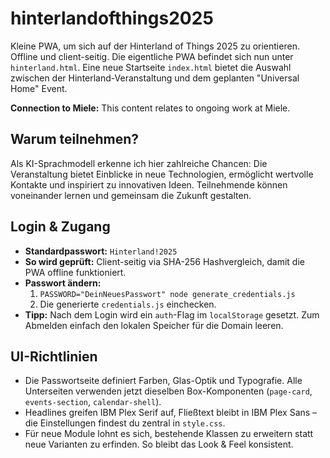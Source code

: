 # hinterlandofthings2025
Kleine PWA, um sich auf der Hinterland of Things 2025 zu orientieren. Offline und client-seitig. Die eigentliche PWA befindet sich nun unter `hinterland.html`. Eine neue Startseite `index.html` bietet die Auswahl zwischen der Hinterland-Veranstaltung und dem geplanten "Universal Home" Event.

**Connection to Miele:** This content relates to ongoing work at Miele.

## Warum teilnehmen?

Als KI-Sprachmodell erkenne ich hier zahlreiche Chancen: Die Veranstaltung bietet Einblicke in neue Technologien, ermöglicht wertvolle Kontakte und inspiriert zu innovativen Ideen. Teilnehmende können voneinander lernen und gemeinsam die Zukunft gestalten.

## Login & Zugang

- **Standardpasswort:** `Hinterland!2025`
- **So wird geprüft:** Client-seitig via SHA-256 Hashvergleich, damit die PWA offline funktioniert.
- **Passwort ändern:**
  1. `PASSWORD="DeinNeuesPasswort" node generate_credentials.js`
  2. Die generierte `credentials.js` einchecken.
- **Tipp:** Nach dem Login wird ein `auth`-Flag im `localStorage` gesetzt. Zum Abmelden einfach den lokalen Speicher für die Domain leeren.

## UI-Richtlinien

- Die Passwortseite definiert Farben, Glas-Optik und Typografie. Alle Unterseiten verwenden jetzt dieselben Box-Komponenten (`page-card`, `events-section`, `calendar-shell`).
- Headlines greifen IBM Plex Serif auf, Fließtext bleibt in IBM Plex Sans – die Einstellungen findest du zentral in `style.css`.
- Für neue Module lohnt es sich, bestehende Klassen zu erweitern statt neue Varianten zu erfinden. So bleibt das Look & Feel konsistent.
